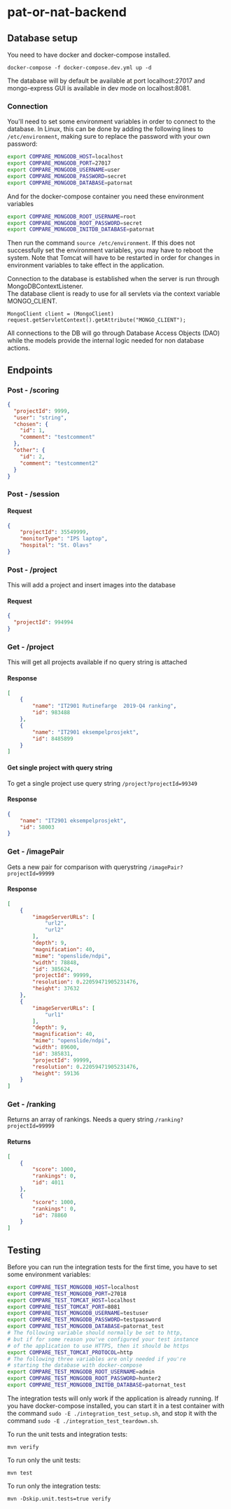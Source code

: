 # pat-or-nat-backend


## Database setup
You need to have docker and docker-compose installed. 

`docker-compose -f docker-compose.dev.yml up -d`

The database will by default be available at port localhost:27017 and mongo-express GUI is available in dev mode on localhost:8081.


### Connection
You'll need to set some environment variables in order to connect to the database. In Linux, this can be done by adding the following lines to `/etc/environment`, making sure to replace the password with your own password:

```bash
export COMPARE_MONGODB_HOST=localhost
export COMPARE_MONGODB_PORT=27017
export COMPARE_MONGODB_USERNAME=user
export COMPARE_MONGODB_PASSWORD=secret
export COMPARE_MONGODB_DATABASE=patornat
```
And for the docker-compose container you need these environment variables

```bash
export COMPARE_MONGODB_ROOT_USERNAME=root
export COMPARE_MONGODB_ROOT_PASSWORD=secret
export COMPARE_MONGODB_INITDB_DATABASE=patornat
```
Then run the command `source /etc/environment`. If this does not successfully set the environment variables, you may have to reboot the system. Note that Tomcat will have to be restarted in order for changes in environment variables to take effect in the application.

Connection to the database is established when the server is run through MongoDBContextListener.  
The database client is ready to use for all servlets via the context variable MONGO_CLIENT.

`MongoClient client = (MongoClient) request.getServletContext().getAttribute("MONGO_CLIENT");`

All connections to the DB will go through Database Access Objects (DAO) while the models provide the internal logic needed for non database actions.


## Endpoints

### Post - /scoring
```json 
{
  "projectId": 9999,
  "user": "string",
  "chosen": {
    "id": 1,
    "comment": "testcomment"
  },
  "other": {
    "id": 2,
    "comment": "testcomment2"
  }
}
```

### Post - /session
#### Request
```json
{ 
    "projectId": 35549999,
    "monitorType": "IPS laptop",
    "hospital": "St. Olavs"
}
```

### Post - /project
This will add a project and insert images into the database
#### Request
```json
{
  "projectId": 994994
}
```

### Get - /project
This will get all projects available if no query string is attached
#### Response
```json
[
    {
        "name": "IT2901 Rutinefarge  2019-Q4 ranking",
        "id": 983488
    },
    {
        "name": "IT2901 eksempelprosjekt",
        "id": 8485899
    }
]
```
#### Get single project with query string
To get a single project use query string `/project?projectId=99349`
#### Response
```json
{
    "name": "IT2901 eksempelprosjekt",
    "id": 58003
}
```

### Get - /imagePair
Gets a new pair for comparison with querystring `/imagePair?projectId=99999` 

#### Response
```json
[
    {
        "imageServerURLs": [
            "url2",
            "url2"
        ],
        "depth": 9,
        "magnification": 40,
        "mime": "openslide/ndpi",
        "width": 78848,
        "id": 385624,
        "projectId": 99999,
        "resolution": 0.22059471905231476,
        "height": 37632
    },
    {
        "imageServerURLs": [
            "url1"
        ],
        "depth": 9,
        "magnification": 40,
        "mime": "openslide/ndpi",
        "width": 89600,
        "id": 385831,
        "projectId": 99999,
        "resolution": 0.22059471905231476,
        "height": 59136
    }
]
```

### Get - /ranking 
Returns an array of rankings. Needs a query string `/ranking?projectId=99999`

#### Returns
```json
[
    {
        "score": 1000,
        "rankings": 0,
        "id": 4011
    },
    {
        "score": 1000,
        "rankings": 0,
        "id": 78860
    }
]
```

## Testing
Before you can run the integration tests for the first time, you have to set some environment variables:

```bash
export COMPARE_TEST_MONGODB_HOST=localhost
export COMPARE_TEST_MONGODB_PORT=27018
export COMPARE_TEST_TOMCAT_HOST=localhost
export COMPARE_TEST_TOMCAT_PORT=8081
export COMPARE_TEST_MONGODB_USERNAME=testuser
export COMPARE_TEST_MONGODB_PASSWORD=testpassword
export COMPARE_TEST_MONGODB_DATABASE=patornat_test
# The following variable should normally be set to http,
# but if for some reason you've configured your test instance
# of the application to use HTTPS, then it should be https
export COMPARE_TEST_TOMCAT_PROTOCOL=http
# The following three variables are only needed if you're
# starting the database with docker-compose
export COMPARE_TEST_MONGODB_ROOT_USERNAME=admin
export COMPARE_TEST_MONGODB_ROOT_PASSWORD=hunter2
export COMPARE_TEST_MONGODB_INITDB_DATABASE=patornat_test

```

The integration tests will only work if the application is already running. If you have docker-compose installed,
you can start it in a test container with the command `sudo -E ./integration_test_setup.sh`,
and stop it with the command `sudo -E ./integration_test_teardown.sh`.

To run the unit tests and integration tests:

```console
mvn verify

```

To run only the unit tests:

```console
mvn test

```

To run only the integration tests:

```console
mvn -Dskip.unit.tests=true verify

```
